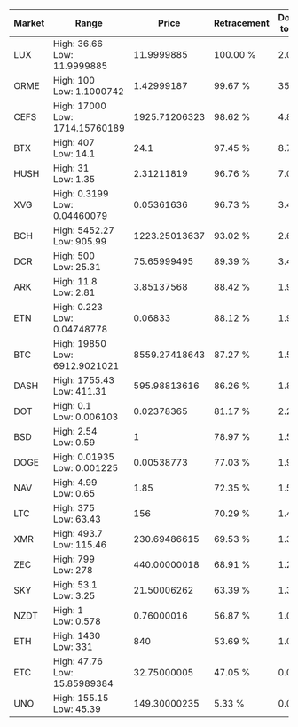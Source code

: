 | Market | Range | Price| Retracement | Doubles to 50% |
| --- | --- | --- | --- | --- |
| LUX | High: 36.66<br />Low: 11.9999885 | 11.9999885 | 100.00 % | 2.03 |
| ORME | High: 100<br />Low: 1.1000742 | 1.42999187 | 99.67 % | 35.35 |
| CEFS | High: 17000<br />Low: 1714.15760189 | 1925.71206323 | 98.62 % | 4.86 |
| BTX | High: 407<br />Low: 14.1 | 24.1 | 97.45 % | 8.74 |
| HUSH | High: 31<br />Low: 1.35 | 2.31211819 | 96.76 % | 7.00 |
| XVG | High: 0.3199<br />Low: 0.04460079 | 0.05361636 | 96.73 % | 3.40 |
| BCH | High: 5452.27<br />Low: 905.99 | 1223.25013637 | 93.02 % | 2.60 |
| DCR | High: 500<br />Low: 25.31 | 75.65999495 | 89.39 % | 3.47 |
| ARK | High: 11.8<br />Low: 2.81 | 3.85137568 | 88.42 % | 1.90 |
| ETN | High: 0.223<br />Low: 0.04748778 | 0.06833 | 88.12 % | 1.98 |
| BTC | High: 19850<br />Low: 6912.9021021 | 8559.27418643 | 87.27 % | 1.56 |
| DASH | High: 1755.43<br />Low: 411.31 | 595.98813616 | 86.26 % | 1.82 |
| DOT | High: 0.1<br />Low: 0.006103 | 0.02378365 | 81.17 % | 2.23 |
| BSD | High: 2.54<br />Low: 0.59 | 1 | 78.97 % | 1.57 |
| DOGE | High: 0.01935<br />Low: 0.001225 | 0.00538773 | 77.03 % | 1.91 |
| NAV | High: 4.99<br />Low: 0.65 | 1.85 | 72.35 % | 1.52 |
| LTC | High: 375<br />Low: 63.43 | 156 | 70.29 % | 1.41 |
| XMR | High: 493.7<br />Low: 115.46 | 230.69486615 | 69.53 % | 1.32 |
| ZEC | High: 799<br />Low: 278 | 440.00000018 | 68.91 % | 1.22 |
| SKY | High: 53.1<br />Low: 3.25 | 21.50006262 | 63.39 % | 1.31 |
| NZDT | High: 1<br />Low: 0.578 | 0.76000016 | 56.87 % | 1.04 |
| ETH | High: 1430<br />Low: 331 | 840 | 53.69 % | 1.05 |
| ETC | High: 47.76<br />Low: 15.85989384 | 32.75000005 | 47.05 % | 0.00 |
| UNO | High: 155.15<br />Low: 45.39 | 149.30000235 | 5.33 % | 0.00 |
